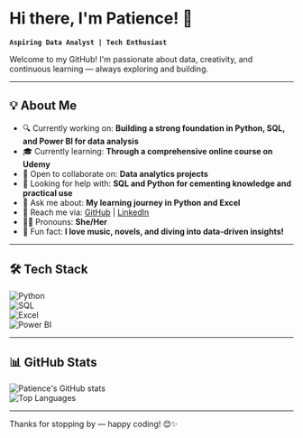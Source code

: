 # Hi there, I'm Patience! 👋  

**`Aspiring Data Analyst | Tech Enthusiast`**  

Welcome to my GitHub! I'm passionate about data, creativity, and continuous learning — always exploring and building.

---

## 💡 About Me  

- 🔍 Currently working on: **Building a strong foundation in Python, SQL, and Power BI for data analysis**
- 🎓 Currently learning: **Through a comprehensive online course on Udemy**
- 🤝 Open to collaborate on: **Data analytics projects**
- 🧠 Looking for help with: **SQL and Python for cementing knowledge and practical use**
- 💬 Ask me about: **My learning journey in Python and Excel**
- 🔗 Reach me via: [GitHub](https://github.com/neema-patience) | [LinkedIn](https://www.linkedin.com/in/neema-patience)
- 🙋‍♀️ Pronouns: **She/Her**
- 🎵 Fun fact: **I love music, novels, and diving into data-driven insights!**

---

## 🛠️ Tech Stack  

![Python](https://img.shields.io/badge/Python-3776AB?style=for-the-badge&logo=python&logoColor=white)  
![SQL](https://img.shields.io/badge/SQL-4479A1?style=for-the-badge&logo=postgresql&logoColor=white)  
![Excel](https://img.shields.io/badge/Excel-217346?style=for-the-badge&logo=microsoft-excel&logoColor=white)  
![Power BI](https://img.shields.io/badge/PowerBI-F2C811?style=for-the-badge&logo=powerbi&logoColor=black)  

---

## 📊 GitHub Stats  

![Patience's GitHub stats](https://github-readme-stats.vercel.app/api?username=neema-patience&show_icons=true&theme=radical)  
![Top Languages](https://github-readme-stats.vercel.app/api/top-langs/?username=neema-patience&layout=compact&theme=radical)  

---

Thanks for stopping by — happy coding! 😊✨
